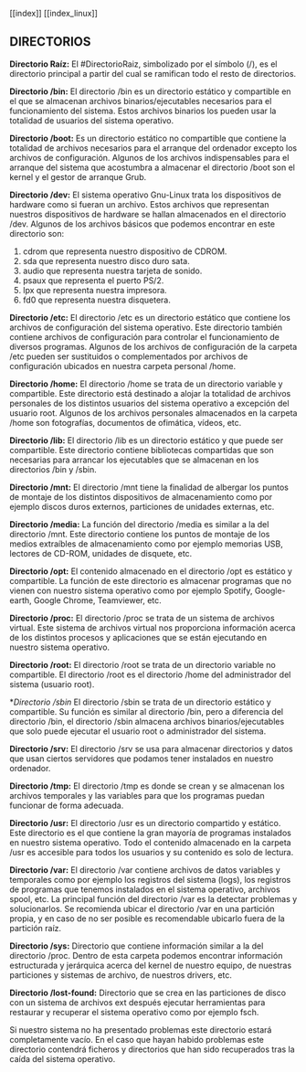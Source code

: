 [[index]]
[[index_linux]]

## DIRECTORIOS

**Directorio Raíz:**
	El #DirectorioRaiz, simbolizado por el símbolo (/), es el directorio principal a partir del cual se ramifican todo el resto de directorios.

**Directorio /bin:**
	El directorio /bin es un directorio estático y compartible en el que se almacenan archivos binarios/ejecutables necesarios para el funcionamiento del sistema. Estos archivos binarios los pueden usar la totalidad de usuarios del sistema operativo.

**Directorio /boot:**
	Es un directorio estático no compartible que contiene la totalidad de archivos necesarios para el arranque del ordenador excepto los archivos de configuración. Algunos de los archivos indispensables para el arranque del sistema que acostumbra a almacenar el directorio /boot son el kernel y el gestor de arranque Grub.

**Directorio /dev:**
	El sistema operativo Gnu-Linux trata los dispositivos de hardware como si fueran un archivo. Estos archivos que representan nuestros dispositivos de hardware se hallan almacenados en el directorio /dev.
	Algunos de los archivos básicos que podemos encontrar en este directorio son:
1. cdrom que representa nuestro dispositivo de CDROM.
2. sda que representa nuestro disco duro sata.
3. audio que representa nuestra tarjeta de sonido.
4. psaux que representa el puerto PS/2.
5. lpx que representa nuestra impresora.
6. fd0 que representa nuestra disquetera.

**Directorio /etc:**
	El directorio /etc es un directorio estático que contiene los archivos de configuración del sistema operativo. Este directorio también contiene archivos de configuración para controlar el funcionamiento de diversos programas.
	Algunos de los archivos de configuración de la carpeta /etc pueden ser sustituidos o complementados por archivos de configuración ubicados en nuestra carpeta personal /home.

**Directorio /home:**
	El directorio /home se trata de un directorio variable y compartible. Este directorio está destinado a alojar la totalidad de archivos personales de los distintos usuarios del sistema operativo a excepción del usuario root. Algunos de los archivos personales almacenados en la carpeta /home son fotografías, documentos de ofimática, vídeos, etc.

**Directorio /lib:**
	El directorio /lib es un directorio estático y que puede ser compartible. Este directorio contiene bibliotecas compartidas que son necesarias para arrancar los ejecutables que se almacenan en los directorios /bin y /sbin.

**Directorio /mnt:**
	El directorio /mnt tiene la finalidad de albergar los puntos de montaje de los distintos dispositivos de almacenamiento como por ejemplo discos duros externos, particiones de unidades externas, etc.

**Directorio /media:**
	La función del directorio /media es similar a la del directorio /mnt. Este directorio contiene los puntos de montaje de los medios extraíbles de almacenamiento como por ejemplo memorias USB, lectores de CD-ROM, unidades de disquete, etc.

**Directorio /opt:**
	El contenido almacenado en el directorio /opt es estático y compartible. La función de este directorio es almacenar programas que no vienen con nuestro sistema operativo como por ejemplo Spotify, Google-earth, Google Chrome, Teamviewer, etc.

**Directorio /proc:**
	El directorio /proc se trata de un sistema de archivos virtual. Este sistema de archivos virtual nos proporciona información acerca de los distintos procesos y aplicaciones que se están ejecutando en nuestro sistema operativo.

**Directorio /root:**
	El directorio /root se trata de un directorio variable no compartible. El directorio /root es el directorio /home del administrador del sistema (usuario root).

**Directorio /sbin*
	El directorio /sbin se trata de un directorio estático y compartible. Su función es similar al directorio /bin, pero a diferencia del directorio /bin, el directorio /sbin almacena archivos binarios/ejecutables que solo puede ejecutar el usuario root o administrador del sistema.

**Directorio /srv:**
	El directorio /srv se usa para almacenar directorios y datos que usan ciertos servidores que podamos tener instalados en nuestro ordenador.

**Directorio /tmp:**
	El directorio /tmp es donde se crean y se almacenan los archivos temporales y las variables para que los programas puedan funcionar de forma adecuada.

**Directorio /usr:**
	El directorio /usr es un directorio compartido y estático. Este directorio es el que contiene la gran mayoría de programas instalados en nuestro sistema operativo.
	Todo el contenido almacenado en la carpeta /usr es accesible para todos los usuarios y su contenido es solo de lectura.

**Directorio /var:**
	El directorio /var contiene archivos de datos variables y temporales como por ejemplo los registros del sistema (logs), los registros de programas que tenemos instalados en el sistema operativo, archivos spool, etc.
	La principal función del directorio /var es la detectar problemas y solucionarlos. Se recomienda ubicar el directorio /var en una partición propia, y en caso de no ser posible es recomendable ubicarlo fuera de la partición raíz.

**Directorio /sys:**
	Directorio que contiene información similar a la del directorio /proc. Dentro de esta carpeta podemos encontrar información estructurada y jerárquica acerca del kernel de nuestro equipo, de nuestras particiones y sistemas de archivo, de nuestros drivers, etc.

**Directorio /lost-found:**
	Directorio que se crea en las particiones de disco con un sistema de archivos ext después ejecutar herramientas para restaurar y recuperar el sistema operativo como por ejemplo fsch.

Si nuestro sistema no ha presentado problemas este directorio estará completamente vacío. En el caso que hayan habido problemas este directorio contendrá ficheros y directorios que han sido recuperados tras la caída del sistema operativo.















